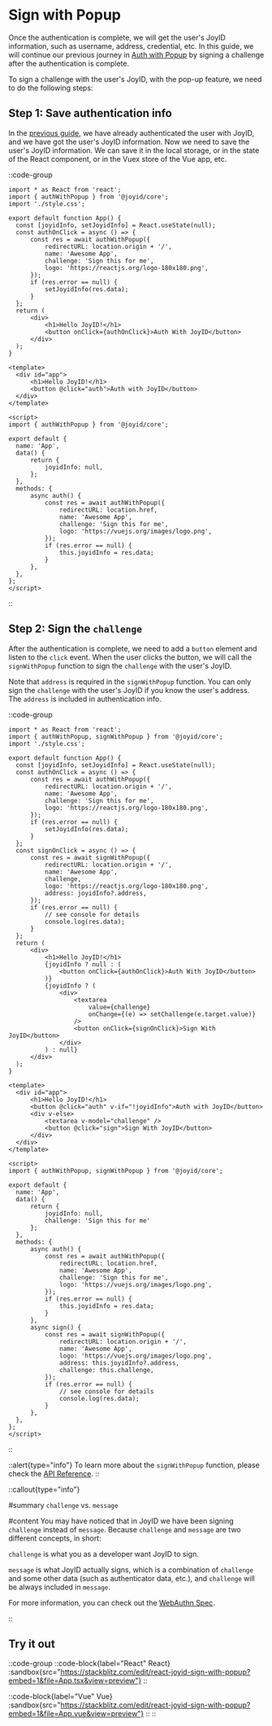 # Sign with Popup

Once the authentication is complete, we will get the user's JoyID information, such as username, address, credential, etc. In this guide, we will continue our previous journey in [Auth with Popup](/guide/authentication/auth-with-popup) by signing a challenge after the authentication is complete.

To sign a challenge with the user's JoyID, with the pop-up feature, we need to do the following steps:

## Step 1: Save authentication info

In the [previous guide](/guide/authentication/auth-with-popup), we have already authenticated the user with JoyID, and we have got the user's JoyID information. Now we need to save the user's JoyID information. We can save it in the local storage, or in the state of the React component, or in the Vuex store of the Vue app, etc.

::code-group

  ```js{6,15} [React]
import * as React from 'react';
import { authWithPopup } from '@joyid/core';
import './style.css';

export default function App() {
    const [joyidInfo, setJoyidInfo] = React.useState(null);
    const authOnClick = async () => {
        const res = await authWithPopup({
            redirectURL: location.origin + '/',
            name: 'Awesome App',
            challenge: 'Sign this for me',
            logo: 'https://reactjs.org/logo-180x180.png',
        });
        if (res.error == null) {
            setJoyidInfo(res.data);
        }
    };
    return (
        <div>
            <h1>Hello JoyID!</h1>
            <button onClick={authOnClick}>Auth With JoyID</button>
        </div>
    );
}
  ```

  ```vue{13-17, 27} [Vue]
<template>
    <div id="app">
        <h1>Hello JoyID!</h1>
        <button @click="auth">Auth with JoyID</button>
    </div>
</template>

<script>
import { authWithPopup } from '@joyid/core';

export default {
    name: 'App',
    data() {
        return {
            joyidInfo: null,
        };
    },
    methods: {
        async auth() {
            const res = await authWithPopup({
                redirectURL: location.href,
                name: 'Awesome App',
                challenge: 'Sign this for me',
                logo: 'https://vuejs.org/images/logo.png',
            });
            if (res.error == null) {
                this.joyidInfo = res.data;
            }
        },
    },
};
</script>
  ```
::

## Step 2: Sign the `challenge`

After the authentication is complete, we need to add a `button` element and listen to the `click` event. When the user clicks the button, we will call the `signWithPopup` function to sign the `challenge` with the user's JoyID.

Note that `address` is required in the `signWithPopup` function. You can only sign the `challenge` with the user's JoyID if you know the user's address. The `address` is included in authentication info.

::code-group

  ```js{18-30, 34-45} [React]
import * as React from 'react';
import { authWithPopup, signWithPopup } from '@joyid/core';
import './style.css';

export default function App() {
    const [joyidInfo, setJoyidInfo] = React.useState(null);
    const authOnClick = async () => {
        const res = await authWithPopup({
            redirectURL: location.origin + '/',
            name: 'Awesome App',
            challenge: 'Sign this for me',
            logo: 'https://reactjs.org/logo-180x180.png',
        });
        if (res.error == null) {
            setJoyidInfo(res.data);
        }
    };
    const signOnClick = async () => {
        const res = await signWithPopup({
            redirectURL: location.origin + '/',
            name: 'Awesome App',
            challenge,
            logo: 'https://reactjs.org/logo-180x180.png',
            address: joyidInfo?.address,
        });
        if (res.error == null) {
            // see console for details
            console.log(res.data);
        }
    };
    return (
        <div>
            <h1>Hello JoyID!</h1>
            {joyidInfo ? null : (
                <button onClick={authOnClick}>Auth With JoyID</button>
            )}
            {joyidInfo ? (
                <div>
                    <textarea
                        value={challenge}
                        onChange={(e) => setChallenge(e.target.value)}
                    />
                    <button onClick={signOnClick}>Sign With JoyID</button>
                </div>
            ) : null}
        </div>
    );
}
  ```

  ```vue{13, 36-46} [Vue]
<template>
    <div id="app">
        <h1>Hello JoyID!</h1>
        <button @click="auth" v-if="!joyidInfo">Auth with JoyID</button>
        <div v-else>
            <textarea v-model="challenge" />
            <button @click="sign">Sign With JoyID</button>
        </div>
    </div>
</template>

<script>
import { authWithPopup, signWithPopup } from '@joyid/core';

export default {
    name: 'App',
    data() {
        return {
            joyidInfo: null,
            challenge: 'Sign this for me'
        };
    },
    methods: {
        async auth() {
            const res = await authWithPopup({
                redirectURL: location.href,
                name: 'Awesome App',
                challenge: 'Sign this for me',
                logo: 'https://vuejs.org/images/logo.png',
            });
            if (res.error == null) {
                this.joyidInfo = res.data;
            }
        },
        async sign() {
            const res = await signWithPopup({
                redirectURL: location.origin + '/',
                name: 'Awesome App',
                logo: 'https://vuejs.org/images/logo.png',
                address: this.joyidInfo?.address,
                challenge: this.challenge,
            });
            if (res.error == null) {
                // see console for details
                console.log(res.data);
            }
        },
    },
};
</script>
  ```

::

::alert{type="info"}
To learn more about the `signWithPopup` function, please check the [API Reference](/api/core/sign-message-with-popup).
::

::callout{type="info"}

#summary
`challenge` vs. `message`

#content
You may have noticed that in JoyID we have been signing `challenge` instead of `message`. Because `challenge` and `message` are two different concepts, in short:

`challenge` is what you as a developer want JoyID to sign.

`message` is what JoyID actually signs, which is a combination of `challenge` and some other data (such as authenticator data, etc.), and `challenge` will be always included in `message`.

For more information, you can check out the [WebAuthn Spec](https://www.w3.org/TR/webauthn-2/#sctn-op-get-assertion).

::

## Try it out

::code-group
  ::code-block{label="React" React}
    :sandbox{src="https://stackblitz.com/edit/react-joyid-sign-with-popup?embed=1&file=App.tsx&view=preview"}
  ::

  ::code-block{label="Vue" Vue}
    :sandbox{src="https://stackblitz.com/edit/react-joyid-sign-with-popup?embed=1&file=App.vue&view=preview"}
  ::
::
